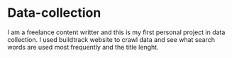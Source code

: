 # Data-collection

I am a freelance content writter and this is my first personal project in data collection. 
I used buildtrack website to crawl data and see what search words are used most frequently and the title lenght.
